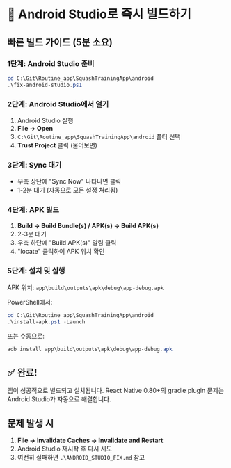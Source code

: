 # 🚀 Android Studio로 즉시 빌드하기

## 빠른 빌드 가이드 (5분 소요)

### 1단계: Android Studio 준비
```powershell
cd C:\Git\Routine_app\SquashTrainingApp\android
.\fix-android-studio.ps1
```

### 2단계: Android Studio에서 열기
1. Android Studio 실행
2. **File → Open**
3. `C:\Git\Routine_app\SquashTrainingApp\android` 폴더 선택
4. **Trust Project** 클릭 (물어보면)

### 3단계: Sync 대기
- 우측 상단에 "Sync Now" 나타나면 클릭
- 1-2분 대기 (자동으로 모든 설정 처리됨)

### 4단계: APK 빌드
1. **Build → Build Bundle(s) / APK(s) → Build APK(s)**
2. 2-3분 대기
3. 우측 하단에 "Build APK(s)" 알림 클릭
4. "locate" 클릭하여 APK 위치 확인

### 5단계: 설치 및 실행
APK 위치: `app\build\outputs\apk\debug\app-debug.apk`

PowerShell에서:
```powershell
cd C:\Git\Routine_app\SquashTrainingApp\android
.\install-apk.ps1 -Launch
```

또는 수동으로:
```powershell
adb install app\build\outputs\apk\debug\app-debug.apk
```

## ✅ 완료!

앱이 성공적으로 빌드되고 설치됩니다. 
React Native 0.80+의 gradle plugin 문제는 Android Studio가 자동으로 해결합니다.

## 문제 발생 시
1. **File → Invalidate Caches → Invalidate and Restart**
2. Android Studio 재시작 후 다시 시도
3. 여전히 실패하면 `.\ANDROID_STUDIO_FIX.md` 참고